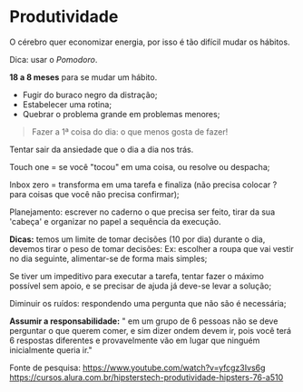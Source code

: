 
# Produtividade  
  
O cérebro quer economizar energia, por isso é tão difícil mudar os hábitos.

Dica: usar o *Pomodoro*.

**18 a 8 meses** para se mudar um hábito.

 - Fugir do buraco negro da distração;
 - Estabelecer uma rotina;
 - Quebrar o problema grande em problemas menores;

> Fazer a 1ª coisa do dia: o que menos gosta de fazer!

Tentar sair da ansiedade que o dia a dia nos trás.

Touch one = se você "tocou" em uma coisa, ou resolve ou despacha;

Inbox zero = transforma em uma tarefa e finaliza (não precisa colocar ? para coisas que você não precisa confirmar);

Planejamento: escrever no caderno o que precisa ser feito, tirar da sua 'cabeça' e organizar no papel a sequência da execução.

**Dicas:** temos um limite de tomar decisões (10 por dia) durante o dia, devemos tirar o peso de tomar decisões:
Ex: escolher a roupa que vai vestir no dia seguinte, alimentar-se de forma mais simples;

Se tiver um impeditivo para executar a tarefa, tentar fazer o máximo possível sem apoio, e se precisar de ajuda já deve-se levar a solução;

Diminuir os ruídos: respondendo uma pergunta que não são é necessária;

**Assumir a responsabilidade:** " em um grupo de 6 pessoas não se deve perguntar o que querem comer, e sim dizer ondem devem ir, pois você terá 6 respostas diferentes e provavelmente vão em lugar que ninguém inicialmente queria ir." 

Fonte de pesquisa: 
https://www.youtube.com/watch?v=yfcgz3Ivs6g
https://cursos.alura.com.br/hipsterstech-produtividade-hipsters-76-a510
